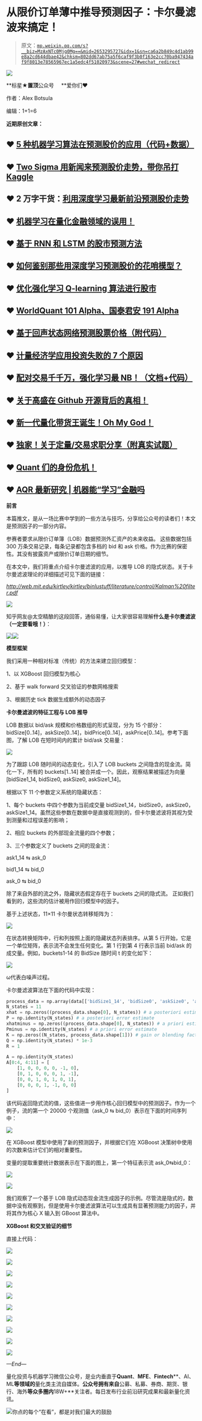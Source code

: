 # 从限价订单薄中推导预测因子：卡尔曼滤波来搞定！

> 原文：[`mp.weixin.qq.com/s?__biz=MzAxNTc0Mjg0Mg==&mid=2653295727&idx=1&sn=ca6a2b849c4d1ab99e8a2cd644dbae42&chksm=802dd67ab75a5f6caf9f3b0f163e2cc70ba947434af9f8013e78565967ec1a5edc4f51020973&scene=27#wechat_redirect`](http://mp.weixin.qq.com/s?__biz=MzAxNTc0Mjg0Mg==&mid=2653295727&idx=1&sn=ca6a2b849c4d1ab99e8a2cd644dbae42&chksm=802dd67ab75a5f6caf9f3b0f163e2cc70ba947434af9f8013e78565967ec1a5edc4f51020973&scene=27#wechat_redirect)

![](img/34178214a765d0578fea405af887f201.png)

**标星★****置顶****公众号     **爱你们♥   

作者：Alex Botsula

编辑：1+1=6

**近期原创文章：**

## ♥ [5 种机器学习算法在预测股价的应用（代码+数据）](https://mp.weixin.qq.com/s?__biz=MzAxNTc0Mjg0Mg==&mid=2653290588&idx=1&sn=1d0409ad212ea8627e5d5cedf61953ac&chksm=802dc249b75a4b5fa245433320a4cc9da1a2cceb22df6fb1a28e5b94ff038319ae4e7ec6941f&token=1298662931&lang=zh_CN&scene=21#wechat_redirect)

## ♥ [Two Sigma 用新闻来预测股价走势，带你吊打 Kaggle](https://mp.weixin.qq.com/s?__biz=MzAxNTc0Mjg0Mg==&mid=2653290456&idx=1&sn=b8d2d8febc599742e43ea48e3c249323&chksm=802e3dcdb759b4db9279c689202101b6b154fb118a1c1be12b52e522e1a1d7944858dbd6637e&token=1330520237&lang=zh_CN&scene=21#wechat_redirect)

## ♥ 2 万字干货：[利用深度学习最新前沿预测股价走势](https://mp.weixin.qq.com/s?__biz=MzAxNTc0Mjg0Mg==&mid=2653290080&idx=1&sn=06c50cefe78a7b24c64c4fdb9739c7f3&chksm=802e3c75b759b563c01495d16a638a56ac7305fc324ee4917fd76c648f670b7f7276826bdaa8&token=770078636&lang=zh_CN&scene=21#wechat_redirect)

## ♥ [机器学习在量化金融领域的误用！](http://mp.weixin.qq.com/s?__biz=MzAxNTc0Mjg0Mg==&mid=2653292984&idx=1&sn=3e7efe9fe9452c4a5492d2175b4159ef&chksm=802dcbadb75a42bbdce895c49070c3f552dc8c983afce5eeac5d7c25974b7753e670a0162c89&scene=21#wechat_redirect)

## ♥ [基于 RNN 和 LSTM 的股市预测方法](https://mp.weixin.qq.com/s?__biz=MzAxNTc0Mjg0Mg==&mid=2653290481&idx=1&sn=f7360ea8554cc4f86fcc71315176b093&chksm=802e3de4b759b4f2235a0aeabb6e76b3e101ff09b9a2aa6fa67e6e824fc4274f68f4ae51af95&token=1865137106&lang=zh_CN&scene=21#wechat_redirect)

## ♥ [如何鉴别那些用深度学习预测股价的花哨模型？](https://mp.weixin.qq.com/s?__biz=MzAxNTc0Mjg0Mg==&mid=2653290132&idx=1&sn=cbf1e2a4526e6e9305a6110c17063f46&chksm=802e3c81b759b597d3dd94b8008e150c90087567904a29c0c4b58d7be220a9ece2008956d5db&token=1266110554&lang=zh_CN&scene=21#wechat_redirect)

## ♥ [优化强化学习 Q-learning 算法进行股市](https://mp.weixin.qq.com/s?__biz=MzAxNTc0Mjg0Mg==&mid=2653290286&idx=1&sn=882d39a18018733b93c8c8eac385b515&chksm=802e3d3bb759b42d1fc849f96bf02ae87edf2eab01b0beecd9340112c7fb06b95cb2246d2429&token=1330520237&lang=zh_CN&scene=21#wechat_redirect)

## ♥ [WorldQuant 101 Alpha、国泰君安 191 Alpha](https://mp.weixin.qq.com/s?__biz=MzAxNTc0Mjg0Mg==&mid=2653290927&idx=1&sn=ecca60811da74967f33a00329a1fe66a&chksm=802dc3bab75a4aac2bb4ccff7010063cc08ef51d0bf3d2f71621cdd6adece11f28133a242a15&token=48775331&lang=zh_CN&scene=21#wechat_redirect)

## ♥ [基于回声状态网络预测股票价格（附代码）](https://mp.weixin.qq.com/s?__biz=MzAxNTc0Mjg0Mg==&mid=2653291171&idx=1&sn=485a35e564b45046ff5a07c42bba1743&chksm=802dc0b6b75a49a07e5b91c512c8575104f777b39d0e1d71cf11881502209dc399fd6f641fb1&token=48775331&lang=zh_CN&scene=21#wechat_redirect)

## ♥ [计量经济学应用投资失败的 7 个原因](https://mp.weixin.qq.com/s?__biz=MzAxNTc0Mjg0Mg==&mid=2653292186&idx=1&sn=87501434ae16f29afffec19a6884ee8d&chksm=802dc48fb75a4d99e0172bf484cdbf6aee86e36a95037847fd9f070cbe7144b4617c2d1b0644&token=48775331&lang=zh_CN&scene=21#wechat_redirect)

## ♥ [配对交易千千万，强化学习最 NB！（文档+代码）](http://mp.weixin.qq.com/s?__biz=MzAxNTc0Mjg0Mg==&mid=2653292915&idx=1&sn=13f4ddebcd209b082697a75544852608&chksm=802dcb66b75a4270ceb19fac90eb2a70dc05f5b6daa295a7d31401aaa8697bbb53f5ff7c05af&scene=21#wechat_redirect)

## ♥ [关于高盛在 Github 开源背后的真相！](https://mp.weixin.qq.com/s?__biz=MzAxNTc0Mjg0Mg==&mid=2653291594&idx=1&sn=7703403c5c537061994396e7e49e7ce5&chksm=802dc65fb75a4f49019cec951ac25d30ec7783738e9640ec108be95335597361c427258f5d5f&token=48775331&lang=zh_CN&scene=21#wechat_redirect)

## ♥ [新一代量化带货王诞生！Oh My God！](https://mp.weixin.qq.com/s?__biz=MzAxNTc0Mjg0Mg==&mid=2653291789&idx=1&sn=e31778d1b9372bc7aa6e57b82a69ec6e&chksm=802dc718b75a4e0ea4c022e70ea53f51c48d102ebf7e54993261619c36f24f3f9a5b63437e9e&token=48775331&lang=zh_CN&scene=21#wechat_redirect)

## ♥ [独家！关于定量/交易求职分享（附真实试题）](https://mp.weixin.qq.com/s?__biz=MzAxNTc0Mjg0Mg==&mid=2653291844&idx=1&sn=3fd8b57d32a0ebd43b17fa68ae954471&chksm=802dc751b75a4e4755fcbb0aa228355cebbbb6d34b292aa25b4f3fbd51013fcf7b17b91ddb71&token=48775331&lang=zh_CN&scene=21#wechat_redirect)

## ♥ [Quant 们的身份危机！](https://mp.weixin.qq.com/s?__biz=MzAxNTc0Mjg0Mg==&mid=2653291856&idx=1&sn=729b657ede2cb50c96e92193ab16102d&chksm=802dc745b75a4e53c5018cc1385214233ec4657a3479cd7193c95aaf65642f5f45fa0e465694&token=48775331&lang=zh_CN&scene=21#wechat_redirect)

## ♥ [AQR 最新研究 | 机器能“学习”金融吗](http://mp.weixin.qq.com/s?__biz=MzAxNTc0Mjg0Mg==&mid=2653292710&idx=1&sn=e5e852de00159a96d5dcc92f349f5b58&chksm=802dcab3b75a43a5492bc98874684081eb5c5666aff32a36a0cdc144d74de0200cc0d997894f&scene=21#wechat_redirect)

**前言**

本篇推文，是从一场比赛中学到的一些方法与技巧，分享给公众号的读者们！本文是预测因子的一部分内容。

参赛者要求从限价订单簿（LOB）数据预测外汇资产的未来收益。 这些数据包括 300 万条交易记录，每条记录都包含多档的 bid 和 ask 价格。作为比赛的保密性。其没有披露资产或限价订单日期的细节。

在本文中，我们将重点介绍卡尔曼滤波的应用，以推导 LOB 的隐式状态。关于卡尔曼滤波理论的详细描述可见下面的链接：

*http://web.mit.edu/kirtley/kirtley/binlustuff/literature/control/Kalman%20filter.pdf*

![](img/f31e73484ffdb77e6b831094cf4f951e.png)

知乎网友@太空精酿的这段回答，通俗易懂，让大家很容易理解**什么是卡尔曼滤波（一定要看哦！）**：

  ![](img/2a86645b86a05ad01a2ab8999b803586.png)![](img/762db2d56bdf37ccb33b580e81ccbb8c.png)

**模型框架**

我们采用一种相对标准（传统）的方法来建立回归模型：

1、以 XGBoost 回归模型为核心

2、基于 walk forward 交叉验证的参数网格搜索

3、根据历史 tick 数据生成额外的动态因子

**卡尔曼滤波的特征工程与 LOB 推导**

LOB 数据以 bid/ask 规模和价格数组的形式呈现，分为 15 个部分：bidSize[0..14]，askSize[0..14]，bidPrice[0..14]，askPrice[0..14]。参考下面图，了解 LOB 在短时间内的累计 bid/ask 交易量：

![](img/83890f468d69d4155711a3648e955dae.png)

为了跟踪 LOB 随时间的动态变化，引入了 LOB buckets 之间隐含的现金流。简化一下，所有的 buckets[1..14] 被合并成一个。因此，观察结果被描述为向量[bidSize1_14, bidSize0, askSize0, askSize1_14]。

根据以下 11 个参数定义系统的隐藏状态：

1、每个 buckets 中四个参数为当前成交量 bidSize1_14，bidSize0，askSize0，askSize1_14。虽然这些参数在数据中是直接观测到的，但卡尔曼滤波将其视为受到测量和过程误差的影响；

2、相应 buckets 的外部现金流量的四个参数；

3、三个参数定义了 buckets 之间的现金流：

ask1_14 ⇆ ask_0

bid1_14 ⇆ bid_0

ask_0 ⇆ bid_0

除了来自外部的流之外，隐藏状态假定存在于 buckets 之间的隐式流。 正如我们看到的，这些流的估计被用作回归模型中的因子。

基于上述状态，11×11 卡尔曼状态转移矩阵为：

![](img/837fe0d0fef5852343a40e6dff7b30ba.png)

在状态转换矩阵中，行和列按照上面的隐藏状态列表排序。从第 5 行开始，它是一个单位矩阵，表示流不会发生任何变化。第 1 行到第 4 行表示当前 bid/ask 的成交量。例如，buckets1-14 的 BidSize 随时间 t 的变化如下：

![](img/3724fa0992aebd773ad16747f54297c7.png)

ω代表白噪声过程。

卡尔曼滤波算法在下面的代码中实现：

```py
process_data = np.array(data[['bidSize1_14', 'bidSize0', 'askSize0', 'askSize1_14']])
N_states = 11                                                                       # number of states
xhat = np.zeros((process_data.shape[0], N_states)) # a posteriori estimate of x
P = np.identity(N_states) # a posteriori error estimate
xhatminus = np.zeros((process_data.shape[0], N_states)) # a priori estimate of x
Pminus = np.identity(N_states) # a priori error estimate
K = np.zeros((N_states, process_data.shape[1])) # gain or blending factor
Q = np.identity(N_states) * 1e-3                                                    # estimate of process variance
R = 1                                                                               # estimate of measurement variance

A = np.identity(N_states)
A[0:4, 4:11] = [
    [1, 0, 0, 0, 0, -1, 0],
    [0, 1, 0, 0, 0, 1, -1],
    [0, 0, 1, 0, 1, 0, 1],
    [0, 0, 0, 1, -1, 0, 0]
]
```

该代码返回隐式流的值，这些值进一步用作核心回归模型中的预测因子。作为一个例子，流的第一个 20000 个观测值（ask_0 ⇆ bid_0）表示在下面的时间序列中：

![](img/b8d3295abde50cdc23018c1a06ee8e5b.png)

在 XGBoost 模型中使用了新的预测因子，并根据它们在 XGBoost 决策树中使用的次数来估计它们的相对重要性。

变量的提取重要统计数据表示在下面的图上，第一个特征表示流 ask_0⇆bid_0：

![](img/19171ec81967ccc62e00aa88c519463c.png)

![](img/da476366d83cb4ad004b55d546a6a8d7.png)

我们观察了一个基于 LOB 隐式动态现金流生成因子的示例。尽管流是隐式的，数据中没有观察到，但是使用卡尔曼滤波算法可以生成具有显著预测能力的因子，并将其作为核心 X 输入到 GBoost 算法中。

**XGBoost 和交叉验证的细节**

直接上代码：

![](img/a7e16941d5c51e9bd672dbbecd19f22d.png)

![](img/dcb586e4f82b0cd08893902b460fb091.png)

![](img/82df15f5ccd109b2f228809507864e0d.png)

![](img/7f9159d2b7d023c6efd807c3f045e2ec.png)

![](img/d81e82b0efe4f58f19c6c62536a89962.png)

![](img/43082ca9d1b89f3b60c842438ba6bfaf.png)

![](img/377f9f0adfc8f8f822677dd34a947a58.png)

![](img/fa0a759a96a6761c3147dbf7e0fa64c4.png)

![](img/6e63e2616d943663033def7037ef92aa.png)

![](img/7ad0295fe8c03020d106fcf486de5543.png)

*—End—*

量化投资与机器学习微信公众号，是业内垂直于**Quant**、**MFE**、**Fintech****、AI、ML**等领域的**量化类主流自媒体。**公众号拥有来自**公募、私募、券商、期货、银行、海外**等众多圈内**18W+**关注者。每日发布行业前沿研究成果和最新量化资讯。

![](img/6cba9abe9f2c434df7bd9c0d0d6e1156.png)你点的每个“在看”，都是对我们最大的鼓励